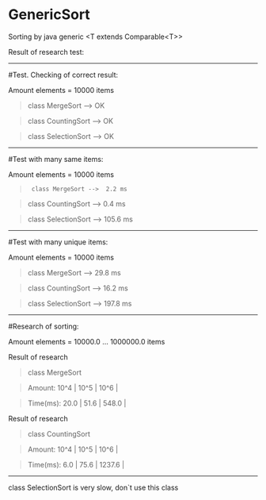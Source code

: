 # GenericSort

Sorting by java generic \<T extends Comparable\<T\>\>

Result of research test:

--------------------------------------------------

#Test. Checking of correct result:

Amount elements = 10000 items

>class MergeSort --> OK

>class CountingSort --> OK

>class SelectionSort --> OK
 
--------------------------------------------------

#Test with many same items:

Amount elements = 10000 items

>      class MergeSort -->  2.2 ms

>   class CountingSort -->  0.4 ms

>  class SelectionSort --> 105.6 ms

--------------------------------------------------

#Test with many unique items:

Amount elements = 10000 items

>class MergeSort --> 29.8 ms

>class CountingSort --> 16.2 ms

>class SelectionSort --> 197.8 ms

--------------------------------------------------

#Research of sorting:

Amount elements = 10000.0 ... 1000000.0 items

Result of research

>class MergeSort

>Amount:   10^4 |   10^5 |   10^6 |

>Time(ms):   20.0 |   51.6 |  548.0 |


Result of research

>class CountingSort

>Amount:   10^4 |   10^5 |   10^6 |

>Time(ms):    6.0 |   75.6 | 1237.6 |

--------------------------------------------------


class SelectionSort is very slow, don`t use this class
